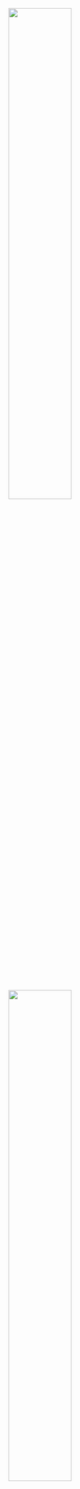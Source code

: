 <p align="center">
  <img height="50%" width="auto" src ="https://github-readme-stats.vercel.app/api?username=impalatore&show_icons=true&count_private=true&theme=radical&hide_border=true&hide=issues,contribs&bg_color=00000000">
  <img height="50%" width="auto" src ="https://github-readme-stats.vercel.app/api/top-langs/?username=impalatore&layout=compact&hide_border=true&theme=radical&bg_color=00000000&langs_count=6&hide=jupyter%20notebook,tex,css,php">
  <br>
</p>

